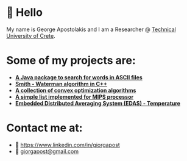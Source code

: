 # :wave: Hello

My name is George Apostolakis and I am a Researcher @ [Technical University of Crete](https://www.ece.tuc.gr/index.php?id=4481).


# Some of my projects are:
- [**A Java package to search for words in ASCII files**](https://github.com/giorgapost/wordsearch-package)
- [**Smith - Waterman algorithm in C++**](https://github.com/giorgapost/smith-waterman-algorithm)
- [**A collection of convex optimization algorithms**](https://github.com/giorgapost/convex-optimization)
- [**A simple list implemented for MIPS processor**](https://github.com/giorgapost/mips-list-with-factorial)
- [**Embedded Distributed Averaging System (EDAS) - Temperature**](https://github.com/giorgapost/edas)



# Contact me at:
- :link: https://www.linkedin.com/in/giorgapost
- :email: giorgapost@gmail.com
